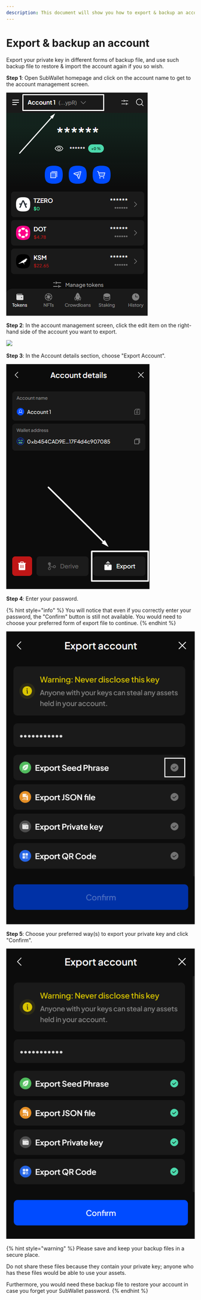 ```yaml
---
description: This document will show you how to export & backup an account on SubWallet.
---
```


# Export & backup an account

Export your private key in different forms of backup file, and use such backup file to restore & import the account again if you so wish.

**Step 1**: Open SubWallet homepage and click on the account name to get to the account management screen.&#x20;

![](<../../.gitbook/assets/image (697).png>)

**Step 2**: In the account management screen, click the edit item on the right-hand side of the account you want to export.&#x20;

![](https://files.gitbook.com/v0/b/gitbook-x-prod.appspot.com/o/spaces%2F2zseowhOCGE5xsJFb2z5%2Fuploads%2FxNVaji337zKIPRGLdZEC%2FScreenshot\_27.png?alt=media\&token=b045aca2-34de-4b4e-b2cf-e6798f8a08dd)

**Step 3**: In the Account details section, choose "Export Account".

![](<../../.gitbook/assets/image (843).png>)

**Step 4**: Enter your password.&#x20;

{% hint style="info" %}
You will notice that even if you correctly enter your password, the "Confirm" button is still not available. You would need to choose your preferred form of export file to continue.
{% endhint %}

![](<../../.gitbook/assets/image (1157).png>)

**Step 5**: Choose your preferred way(s) to export your private key and click "Confirm".

![](<../../.gitbook/assets/image (1242).png>)

{% hint style="warning" %}
Please save and keep your backup files in a secure place.&#x20;

Do not share these files because they contain your private key; anyone who has these files would be able to use your assets.

Furthermore, you would need these backup file to restore your account in case you forget your SubWallet password.&#x20;
{% endhint %}


